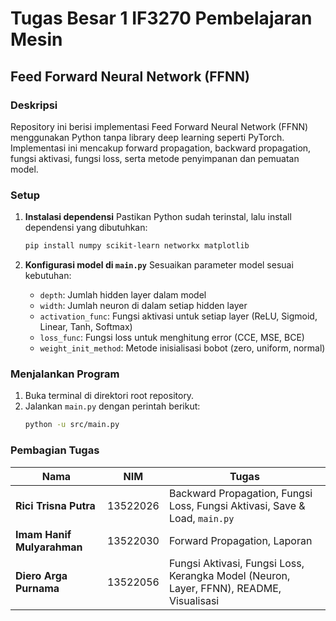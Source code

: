 # Tugas Besar 1 IF3270 Pembelajaran Mesin

## Feed Forward Neural Network (FFNN)

### Deskripsi

Repository ini berisi implementasi Feed Forward Neural Network (FFNN) menggunakan Python tanpa library deep learning seperti PyTorch. Implementasi ini mencakup forward propagation, backward propagation, fungsi aktivasi, fungsi loss, serta metode penyimpanan dan pemuatan model.

### Setup

1. **Instalasi dependensi**
   Pastikan Python sudah terinstal, lalu install dependensi yang dibutuhkan:

   ```bash
   pip install numpy scikit-learn networkx matplotlib
   ```

2. **Konfigurasi model di `main.py`**
   Sesuaikan parameter model sesuai kebutuhan:
   - `depth`: Jumlah hidden layer dalam model
   - `width`: Jumlah neuron di dalam setiap hidden layer
   - `activation_func`: Fungsi aktivasi untuk setiap layer (ReLU, Sigmoid, Linear, Tanh, Softmax)
   - `loss_func`: Fungsi loss untuk menghitung error (CCE, MSE, BCE)
   - `weight_init_method`: Metode inisialisasi bobot (zero, uniform, normal)

### Menjalankan Program

1. Buka terminal di direktori root repository.
2. Jalankan `main.py` dengan perintah berikut:
   ```bash
   python -u src/main.py
   ```

### Pembagian Tugas

| Nama                       | NIM      | Tugas                                                                                   |
| -------------------------- | -------- | --------------------------------------------------------------------------------------- |
| **Rici Trisna Putra**      | 13522026 | Backward Propagation, Fungsi Loss, Fungsi Aktivasi, Save & Load, `main.py`              |
| **Imam Hanif Mulyarahman** | 13522030 | Forward Propagation, Laporan                                                            |
| **Diero Arga Purnama**     | 13522056 | Fungsi Aktivasi, Fungsi Loss, Kerangka Model (Neuron, Layer, FFNN), README, Visualisasi |
